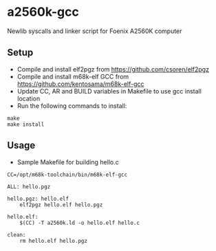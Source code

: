 # a2560k-gcc
Newlib syscalls and linker script for Foenix A2560K computer

## Setup
- Compile and install elf2pgz from https://github.com/csoren/elf2pgz
- Compile and install m68k-elf GCC from https://github.com/kentosama/m68k-elf-gcc
- Update CC, AR and BUILD variables in Makefile to use gcc install location
- Run the following commands to install:
```
make
make install
```

## Usage
- Sample Makefile for building hello.c
```
CC=/opt/m68k-toolchain/bin/m68k-elf-gcc

ALL: hello.pgz

hello.pgz: hello.elf
	elf2pgz hello.elf hello.pgz

hello.elf:
	$(CC) -T a2560k.ld -o hello.elf hello.c

clean:
	rm hello.elf hello.pgz
```

